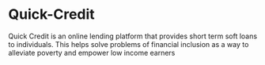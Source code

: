 # Quick-Credit
Quick Credit is an online lending platform that provides short term soft loans to individuals. This helps solve problems of financial inclusion as a way to alleviate poverty and empower low income earners
